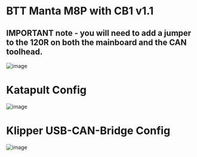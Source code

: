 # BTT Manta M8P with CB1 v1.1
## IMPORTANT note - you will need to add a jumper to the 120R on both the mainboard and the CAN toolhead.
![image](https://github.com/Esoterical/voron_canbus/assets/124253477/ec122029-4909-4c1d-bfa0-a77cce646ef2)


# Katapult Config
![image](https://user-images.githubusercontent.com/14154875/225157525-d1b8f813-ab11-4f59-87fa-45f8a3ee2a6a.png)


# Klipper USB-CAN-Bridge Config
![image](https://user-images.githubusercontent.com/14154875/225156775-2fc1d727-0aa8-4d1c-abb3-1a832fab2187.png)
